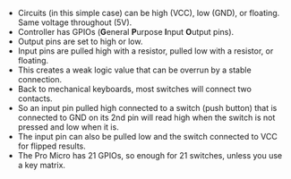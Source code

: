 * Circuits (in this simple case) can be high (VCC), low (GND), or floating. Same voltage throughout (5V).
* Controller has GPIOs (**G**eneral **P**urpose **I**nput **O**utput pins).
* Output pins are set to high or low.
* Input pins are pulled high with a resistor, pulled low with a resistor, or floating.
* This creates a weak logic value that can be overrun by a stable connection.
* Back to mechanical keyboards, most switches will connect two contacts.
* So an input pin pulled high connected to a switch (push button) that is connected to GND on its 2nd pin will read high when the switch is not pressed and low when it is.
* The input pin can also be pulled low and the switch connected to VCC for flipped results.
* The Pro Micro has 21 GPIOs, so enough for 21 switches, unless you use a key matrix.